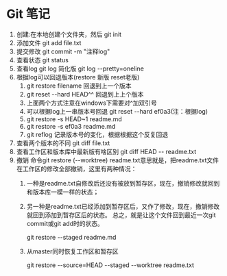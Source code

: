 # Git 笔记
1. 创建:在本地创建个文件夹，然后 git init
2. 添加文件 git add file.txt
3. 提交修改 git commit -m "注释log"
4. 查看状态 git status
5. 查看log  git log  简化版 git log --pretty=oneline
6. 根据log可以回退版本(restore 新版  reset老版)
    1. git restore filename  回退到上一个版本
    2. git reset --hard HEAD^^ 回退到上上个版本
    3. 上面两个方式注意在windows下需要对^加双引号
    4. 可以根据log上一串版本号回退 git reset --hard ef0a3(注：根据log)
    5. git restore -s HEAD~1 readme.md
    6. git restore -s ef0a3 readme.md
    7. git reflog 记录版本号的变化，根据根据这个反复回退
7. 查看两个版本的不同  git diff file.txt
8. 查看工作区和版本库中最新版有啥区别  git diff HEAD -- readme.txt
9. 撤销 命令git restore (--worktree) readme.txt意思就是，把readme.txt文件在工作区的修改全部撤销，这里有两种情况：
    1. 一种是readme.txt自修改后还没有被放到暂存区，现在，撤销修改就回到和版本库一模一样的状态；
    2. 另一种是readme.txt已经添加到暂存区后，又作了修改，现在，撤销修改就回到添加到暂存区后的状态。
    总之，就是让这个文件回到最近一次git commit或git add时的状态。

       git restore --staged readme.md 

    3. 从master同时恢复工作区和暂存区

       git restore --source=HEAD --staged --worktree readme.txt

